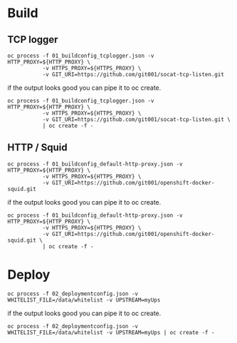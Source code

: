 # Build

## TCP logger

```
oc process -f 01_buildconfig_tcplogger.json -v HTTP_PROXY=${HTTP_PROXY} \
           -v HTTPS_PROXY=${HTTPS_PROXY} \
           -v GIT_URI=https://github.com/git001/socat-tcp-listen.git
```

if the output looks good you can pipe it to oc create.

```
oc process -f 01_buildconfig_tcplogger.json -v HTTP_PROXY=${HTTP_PROXY} \
           -v HTTPS_PROXY=${HTTPS_PROXY} \
           -v GIT_URI=https://github.com/git001/socat-tcp-listen.git \
           | oc create -f -
```

## HTTP / Squid

```
oc process -f 01_buildconfig_default-http-proxy.json -v HTTP_PROXY=${HTTP_PROXY} \
           -v HTTPS_PROXY=${HTTPS_PROXY} \
           -v GIT_URI=https://github.com/git001/openshift-docker-squid.git
```

if the output looks good you can pipe it to oc create.

```
oc process -f 01_buildconfig_default-http-proxy.json -v HTTP_PROXY=${HTTP_PROXY} \
           -v HTTPS_PROXY=${HTTPS_PROXY} \
           -v GIT_URI=https://github.com/git001/openshift-docker-squid.git \
           | oc create -f -
```

# Deploy

```
oc process -f 02_deploymentconfig.json -v WHITELIST_FILE=/data/whitelist -v UPSTREAM=myUps
```

if the output looks good you can pipe it to oc create.

```
oc process -f 02_deploymentconfig.json -v WHITELIST_FILE=/data/whitelist -v UPSTREAM=myUps | oc create -f -
```
